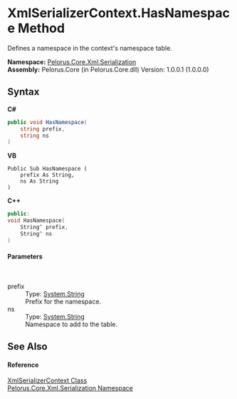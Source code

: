 # XmlSerializerContext.HasNamespace Method 
 

Defines a namespace in the context's namespace table.

**Namespace:**&nbsp;<a href="9052B9D6">Pelorus.Core.Xml.Serialization</a><br />**Assembly:**&nbsp;Pelorus.Core (in Pelorus.Core.dll) Version: 1.0.0.1 (1.0.0.0)

## Syntax

**C#**<br />
``` C#
public void HasNamespace(
	string prefix,
	string ns
)
```

**VB**<br />
``` VB
Public Sub HasNamespace ( 
	prefix As String,
	ns As String
)
```

**C++**<br />
``` C++
public:
void HasNamespace(
	String^ prefix, 
	String^ ns
)
```


#### Parameters
&nbsp;<dl><dt>prefix</dt><dd>Type: <a href="http://msdn2.microsoft.com/en-us/library/s1wwdcbf" target="_blank">System.String</a><br />Prefix for the namespace.</dd><dt>ns</dt><dd>Type: <a href="http://msdn2.microsoft.com/en-us/library/s1wwdcbf" target="_blank">System.String</a><br />Namespace to add to the table.</dd></dl>

## See Also


#### Reference
<a href="859B939D">XmlSerializerContext Class</a><br /><a href="9052B9D6">Pelorus.Core.Xml.Serialization Namespace</a><br />